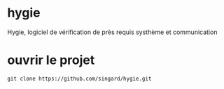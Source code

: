 # hygie
Hygie, logiciel de vérification de près requis systhème et communication

# ouvrir le projet

```
git clone https://github.com/singard/hygie.git
```

